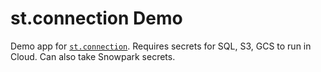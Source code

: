# st.connection Demo

Demo app for [`st.connection`](https://docs.streamlit.io/1.11.0/library/api-reference/connections/st.connection). Requires secrets for SQL, S3, GCS to run in Cloud. Can also take Snowpark secrets.
